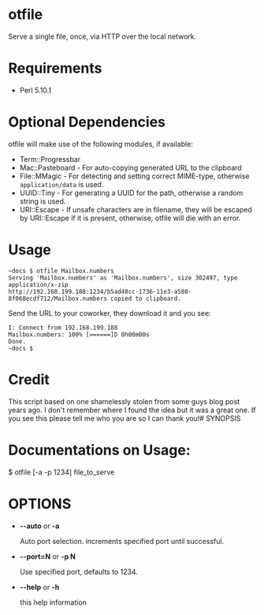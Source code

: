 otfile
======

Serve a single file, once, via HTTP over the local network.

Requirements
====
* Perl 5.10.1


Optional Dependencies
====

otfile will make use of the following modules, if available:

* Term::Progressbar
* Mac::Pasteboard - For auto-copying generated URL to the clipboard
* File::MMagic - For detecting and setting correct MIME-type, otherwise ```application/data``` is used.
* UUID::Tiny - For generating a UUID for the path, otherwise a random string is used.
* URI::Escape - If unsafe characters are in filename, they will be escaped by URI::Escape if it is present, otherwise, otfile will die with an error.

Usage
====

```
~docs $ otfile Mailbox.numbers
Serving 'Mailbox.numbers' as 'Mailbox.numbers', size 302497, type application/x-zip
http://192.168.199.188:1234/b5ad48cc-1736-11e3-a580-8f068ecdf712/Mailbox.numbers copied to clipboard.
```

Send the URL to your coworker, they download it and you see:

```
I: Connect from 192.168.199.188
Mailbox.numbers: 100% [======]D 0h00m00s
Done.
~docs $
```

Credit
====
This script based on one shamelessly stolen from some guys blog post years ago.  I don't remember where I found the idea but it was a great one.  If you see this please tell me who you are so I can thank you!# SYNOPSIS

Documentations on Usage:
===

$ otfile \[-a -p 1234\] file_to_serve

# OPTIONS

- __\--auto__ or __\-a__

    Auto port selection.  increments specified port until successful.

- __\--port=N__ or __\-p N__

    Use specified port, defaults to 1234.

- __\--help__ or __\-h__

    this help information
